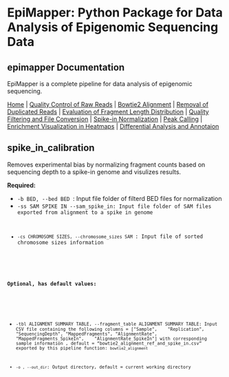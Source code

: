 # EpiMapper: Python Package for Data Analysis of Epigenomic Sequencing Data
## epimapper Documentation

EpiMapper is a complete pipeline for data analysis of epigenomic sequencing.


[Home](README.md) | [Quality Control of Raw Reads](docs/fastqc.md) | [Bowtie2 Alignment](docs/bowtie2_alignment.md) | [Removal of Duplicated Reads](docs/remove_duplicates.md) | [Evaluation of Fragment Length Distribution](docs/fragment_length.md) | [Quality Filtering and File Conversion](docs/filtering.md) | [Spike-in Normalization](docs/spike_in_calibration.md) | [Peak Calling](docs/peak_calling.md) | [Enrichment Visualization in Heatmaps](docs/heatmaps.md) | [Differential Analysis and Annotaion](docs/differential_analysis.md)

## spike_in_calibration
Removes experimental bias by normalizing fragment counts based on sequencing depth to a spike-in genome and visulizes results.

<p><strong>Required:</strong></p>
<ul>
  <li><code>-b BED, --bed BED </code>: Input file folder of filterd BED files for normalization </li>

  <li><code>-ss SAM SPIKE IN --sam_spike_in: Input file folder of SAM files exported from alignment to a spike in genome </li>

  <li><code>-cs CHROMOSOME SIZES, --chromosome_sizes SAM </code>: Input file of sorted chromosome sizes information </li>

</ul>

<p><strong>Optional, has default values:</strong></p>
<ul>

  <li><code>-tbl ALIGNMENT SUMMARY TABLE, --fragment_table ALIGNMENT SUMMARY TABLE: Input CSV file containing the following columns = ["Sample",	"Replication", "SequencingDepth", "MappedFragments", "AlignmentRate", "MappedFragments_SpikeIn",	"AlignmentRate_SpikeIn"] with corresponding sample information , default = “bowtie2_alignment_ref_and_spike_in.csv” exported by this pipeline function: <code>bowtie2_alignment</code> </li>

  <li><code>-o , --out_dir</code>: Output directory, default = current working directory </li>

</ul>